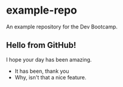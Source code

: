 # example-repo
An example repository for the Dev Bootcamp.

## Hello from GitHub!
I hope your day has been amazing.
 - It has been, thank you
 - Why, isn't that a nice feature.
